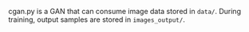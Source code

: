 cgan.py is a GAN that can consume image data stored in `data/`.
During training, output samples are stored in `images_output/`.

